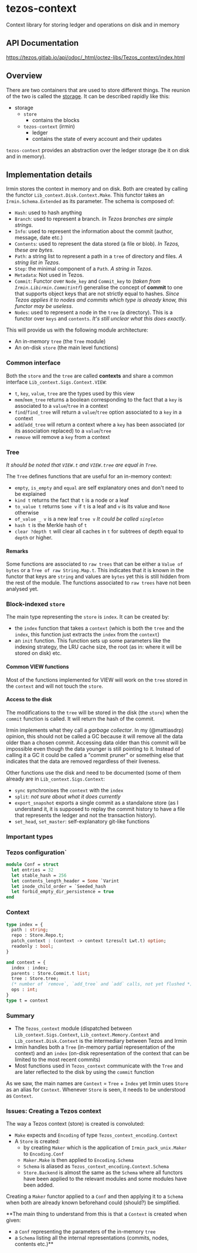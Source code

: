 # tezos-context

<!-- Summary line: One sentence about this component. -->
Context library for storing ledger and operations on disk and in memory

## API Documentation

<https://tezos.gitlab.io/api/odoc/_html/octez-libs/Tezos_context/index.html>

## Overview

There are two containers that are used to store different things. The reunion of the two is called the [storage](http://tezos.gitlab.io/shell/storage.html). It can be described rapidly like this:

- storage
  - `store`
    - contains the blocks
  - `tezos-context` (irmin)
    - ledger
    - contains the state of every account and their updates

`tezos-context` provides an abstraction over the ledger storage (be it on disk and in memory).

## Implementation details

Irmin stores the context in memory and on disk. Both are created by calling the functor `Lib_context.Disk.Context.Make`. This functor takes an `Irmin.Schema.Extended` as its parameter. The schema is composed of:
- `Hash`: used to hash anything
- `Branch`: used to represent a branch. *In Tezos branches are simple strings*.
- `Info`: used to represent the information about the commit (author, message, date etc.)
- `Contents`: used to represent the data stored (a file or blob). *In Tezos, these are bytes*.
- `Path`: a string list to represent a path in a `tree` of directory and files. *A string list in Tezos*.
- `Step`: the minimal component of a `Path`. *A string in Tezos*.
- `Metadata`: Not used in Tezos.
- `Commit`: Functor over `Node_key` and `Commit_key` to (*taken from `Irmin.Libirmin.Commitintf`*) generalise the concept of **commit** to one that supports object keys that are not strictly equal to hashes. *Since Tezos applies it to nodes and commits which type is already know, this functor may be useless*.
- `Nodes`: used to represent a node in the `tree` (a directory). This is a functor over `keys` and `contents`. *It's still unclear what this does exactly*.

This will provide us with the following module architecture:
- An in-memory `tree` (the `Tree` module)
- An on-disk `store` (the main level functions)

### Common interface

Both the `store` and the `tree` are called **contexts** and share a common interface `Lib_context.Sigs.Context.VIEW`:
- `t`, `key`, `value`, `tree` are the types used by this view
- `mem`/`mem_tree` returns a boolean corresponding to the fact that a `key` is associated to a `value`/`tree` in a context
- `find`/`find_tree` will return a `value`/`tree` option associated to a `key` in a context
- `add`/`add_tree` will return a context where a `key` has been associated (or its association replaced) to a `value`/`tree`
- `remove` will remove a `key` from a context

### Tree

*It should be noted that `VIEW.t` and `VIEW.tree` are equal in `Tree`.*

The `Tree` defines functions that are useful for an in-memory context:

- `empty`, `is_empty` and `equal` are self explanatory ones and don't need to be explained
- `kind t` returns the fact that `t` is a node or a leaf
- `to_value t` returns `Some v` if `t` is a leaf and `v` is its value and `None` otherwise
- `of_value _ v` is a new leaf `tree v` *It could be called `singleton`*
- `hash t` is the Merkle hash of `t`
- `clear ?depth t` will clear all caches in `t` for subtrees of depth equal to `depth` or higher.

#### Remarks

Some functions are associated to `raw trees` that can be either a `Value of bytes` or a `Tree of raw String.Map.t`. This indicates that it is known in the functor that keys are `string` and values are `bytes` yet this is still hidden from the rest of the module. The functions associated to `raw trees` have not been analysed yet.

### Block-indexed `store`

The main type representing the `store` is `index`. It can be created by:
- the `index` function that takes a `context` (which is both the `tree` and the `index`, this function just extracts the `index` from the `context`)
- an `init` function. This function sets up some parameters like the indexing strategy, the LRU cache size, the root (as in: where it will be stored on disk) etc.

#### Common VIEW functions

Most of the functions implemented for VIEW will work on the `tree` stored in the `context` and will not touch the `store`.

#### Access to the disk

The modifications to the `tree` will be stored in the disk (the `store`) when the `commit` function is called. It will return the hash of the commit.

Irmin implements what they call a *garbage collector*. In my (@mattiasdrp) opinion, this should not be called a GC because it will remove all the data older than a chosen commit. Accessing data older than this commit will be impossible even though the data younger is still pointing to it. Instead of calling it a GC it could be called a "commit pruner" or something else that indicates that the data are removed regardless of their liveness.

Other functions use the disk and need to be documented (some of them already are in `Lib_context.Sigs.Context`:
- `sync` synchronises the `context` with the `index`
- `split`: *not sure about what it does currently*
- `export_snapshot` exports a single commit as a standalone store (as I understand it, it is supposed to replay the commit history to have a file that represents the ledger and not the transaction history).
- `set_head`, `set_master`: self-explanatory git-like functions

### Important types

### Tezos configuration`

```ocaml
module Conf = struct
  let entries = 32
  let stable_hash = 256
  let contents_length_header = Some `Varint
  let inode_child_order = `Seeded_hash
  let forbid_empty_dir_persistence = true
end
```

### Context

```ocaml
type index = {
  path : string;
  repo : Store.Repo.t;
  patch_context : (context -> context tzresult Lwt.t) option;
  readonly : bool;
}

and context = {
  index : index;
  parents : Store.Commit.t list;
  tree : Store.tree;
  (* number of `remove`, `add_tree` and `add` calls, not yet flushed *)
  ops : int;
}
type t = context
```

### Summary

- The `Tezos_context` module (dispatched between `Lib_context.Sigs.Context`, `Lib_context.Memory.Context` and `Lib_context.Disk.Context` is the intermediary between Tezos and Irmin
- Irmin handles both a `Tree` (in-memory partial representation of the context) and an `index` (on-disk representation of the context that can be limited to the most recent commits)
- Most functions used in `Tezos_context` communicate with the `Tree` and are later reflected to the disk by using the `commit` function

As we saw, the main names are `Context` = `Tree` + `Index` yet Irmin uses `Store` as an alias for `Context`. Whenever `Store` is seen, it needs to be understood as `Context`.

### Issues: Creating a Tezos context

The way a Tezos context (store) is created is convoluted:
- `Make` expects and `Encoding` of type `Tezos_context_encoding.Context`
- A `Store` is created:
  - by creating `Maker` which is the application of `Irmin_pack_unix.Maker` to `Encoding.Conf`
  - `Maker.Make` is then applied to `Encoding.Schema`
  - `Schema` is aliased as `Tezos_context_encoding.Context.Schema`
  - `Store.Backend` is almost the same as the `Schema` where all functors have been applied to the relevant modules and some modules have been added.

Creating a `Maker` functor applied to a `Conf` and then applying it to a `Schema` when both are already known beforehand could (should?) be simplified.

**The main thing to understand from this is that a `Context` is created when given:
   - a `Conf` representing the parameters of the in-memory `tree`
   - a `Schema` listing all the internal representations (commits, nodes, contents etc.)**
